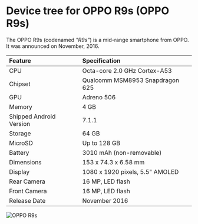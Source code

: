 Device tree for OPPO R9s (OPPO R9s)
===========================================

The OPPO R9s (codenamed _"R9s"_) is a mid-range smartphone from OPPO.
It was announced on November, 2016.

| Feature                 | Specification                     |
| :---------------------- | :-------------------------------- |
| CPU                     | Octa-core 2.0 GHz Cortex-A53      |
| Chipset                 | Qualcomm MSM8953 Snapdragon 625   |
| GPU                     | Adreno 506                        |
| Memory                  | 4 GB                              |
| Shipped Android Version | 7.1.1                             |
| Storage                 | 64 GB                             |
| MicroSD                 | Up to 128 GB                      |
| Battery                 | 3010 mAh (non-removable)          |
| Dimensions              | 153 x 74.3 x 6.58 mm              |
| Display                 | 1080 x 1920 pixels, 5.5" AMOLED   |
| Rear Camera             | 16 MP, LED flash                  |
| Front Camera            | 16 MP, LED flash                  |
| Release Date            | November 2016                     |

![OPPO R9s](https://support.oppo.com/content/dam/oppo/common/support/products/R9s.png "OPPO R9s")
